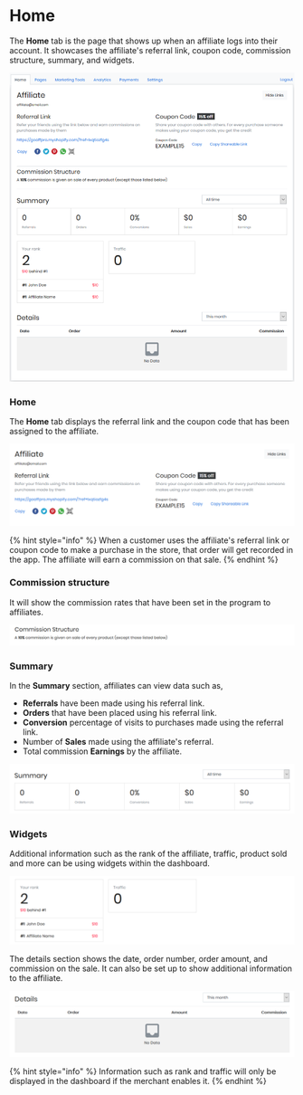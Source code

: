 # Home

The **Home** tab is the page that shows up when an affiliate logs into their account. It showcases the affiliate's referral link, coupon code, commission structure, summary, and widgets.

![Home Tab](<../../.gitbook/assets/Annotation 2019-12-11 042735.png>)

### Home&#x20;

The **Home** tab displays the referral link and the coupon code that has been assigned to the affiliate.

![Referral Link & Coupon Code](<../../.gitbook/assets/Annotation 2019-12-11 042917.png>)

{% hint style="info" %}
When a customer uses the affiliate's referral link or coupon code to make a purchase in the store, that order will get recorded in the app. The affiliate will earn a commission on that sale.&#x20;
{% endhint %}

### Commission structure&#x20;

It will show the commission rates that have been set in the program to affiliates.

![Commission Structure](<../../.gitbook/assets/Annotation 2019-12-11 042955.png>)

### Summary

In the **Summary** section, affiliates can view data such as,&#x20;

* **Referrals** have been made using his referral link.
* **Orders** that have been placed using his referral link.
* **Conversion** percentage of visits to purchases made using the referral link.
* Number of **Sales** made using the affiliate's referral.
* Total commission **Earnings** by the affiliate.&#x20;

![Summary](<../../.gitbook/assets/Annotation 2019-12-11 043519.png>)

### Widgets

Additional information such as the rank of the affiliate, traffic, product sold and more can be using widgets within the dashboard.

![Additional Information](<../../.gitbook/assets/Annotation 2019-12-11 043548.png>)

The details section shows the date, order number, order amount, and commission on the sale. It can also be set up to show additional information to the affiliate.

![Details](<../../.gitbook/assets/Annotation 2019-12-11 043614.png>)

{% hint style="info" %}
Information such as rank and traffic will only be displayed in the dashboard if the merchant enables it.
{% endhint %}
